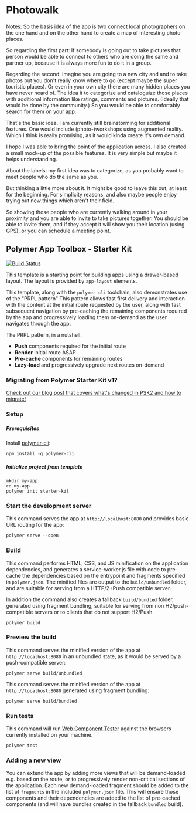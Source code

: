 # Photowalk

Notes:
So the basis idea of the app is two connect local photographers on the one hand and on the other hand to create a map of interesting photo places.

So regarding the first part:
If somebody is going out to take pictures that person would be able to connect to others who are doing the same and partner up, because it is always more fun to do it in a group.

Regarding the second:
Imagine you are going to a new city and and to take photos but you don't really know where to go (except maybe the super touristic places). Or even in your own city there are many hidden places you have never heard of.
The idea it to categorize and cataloguize those places with additional information like ratings, comments and pictures.
(Ideally that would be done by the community.) So you would be able to comfortably search for them on your app.


That's the basic idea. I am currently still brainstorming for additional features. One would include (photo-)workshops using augmented reality. Which I think is really promising, as it would kinda create it's own demand.

I hope I was able to bring the point of the application across.
I also created a small mock-up of the possible features. It is very simple but maybe it helps understanding.

About the labels: my first idea was to categorize, as you probably want to meet people who do the same as you.

But thinking a little more about it. It might be good to leave this out, at least for the beginning. For simplicity reasons, and also maybe people enjoy trying out new things which aren't their field.

So showing those people who are currently walking around in your proximity and you are able to invite to take pictures together.
You should be able to invite them, and if they accept it will show you their location (using GPS), or you can schedule a meeting point.


## Polymer App Toolbox - Starter Kit

[![Build Status](https://travis-ci.org/PolymerElements/polymer-starter-kit.svg?branch=master)](https://travis-ci.org/PolymerElements/polymer-starter-kit)

This template is a starting point for building apps using a drawer-based
layout. The layout is provided by `app-layout` elements.

This template, along with the `polymer-cli` toolchain, also demonstrates use
of the "PRPL pattern" This pattern allows fast first delivery and interaction with
the content at the initial route requested by the user, along with fast subsequent
navigation by pre-caching the remaining components required by the app and
progressively loading them on-demand as the user navigates through the app.

The PRPL pattern, in a nutshell:

* **Push** components required for the initial route
* **Render** initial route ASAP
* **Pre-cache** components for remaining routes
* **Lazy-load** and progressively upgrade next routes on-demand

### Migrating from Polymer Starter Kit v1?

[Check out our blog post that covers what's changed in PSK2 and how to migrate!](https://www.polymer-project.org/1.0/blog/2016-08-18-polymer-starter-kit-or-polymer-cli.html)

### Setup

##### Prerequisites

Install [polymer-cli](https://github.com/Polymer/polymer-cli):

    npm install -g polymer-cli

##### Initialize project from template

    mkdir my-app
    cd my-app
    polymer init starter-kit

### Start the development server

This command serves the app at `http://localhost:8080` and provides basic URL
routing for the app:

    polymer serve --open


### Build

This command performs HTML, CSS, and JS minification on the application
dependencies, and generates a service-worker.js file with code to pre-cache the
dependencies based on the entrypoint and fragments specified in `polymer.json`.
The minified files are output to the `build/unbundled` folder, and are suitable
for serving from a HTTP/2+Push compatible server.

In addition the command also creates a fallback `build/bundled` folder,
generated using fragment bundling, suitable for serving from non
H2/push-compatible servers or to clients that do not support H2/Push.

    polymer build

### Preview the build

This command serves the minified version of the app at `http://localhost:8080`
in an unbundled state, as it would be served by a push-compatible server:

    polymer serve build/unbundled

This command serves the minified version of the app at `http://localhost:8080`
generated using fragment bundling:

    polymer serve build/bundled

### Run tests

This command will run
[Web Component Tester](https://github.com/Polymer/web-component-tester) against the
browsers currently installed on your machine.

    polymer test

### Adding a new view

You can extend the app by adding more views that will be demand-loaded
e.g. based on the route, or to progressively render non-critical sections
of the application.  Each new demand-loaded fragment should be added to the
list of `fragments` in the included `polymer.json` file.  This will ensure
those components and their dependencies are added to the list of pre-cached
components (and will have bundles created in the fallback `bundled` build).
